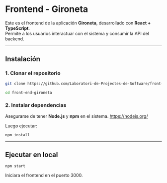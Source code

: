 # Frontend - Gironeta

Este es el frontend de la aplicación **Gironeta**, desarrollado con **React + TypeScript**.  
Permite a los usuarios interactuar con el sistema y consumir la API del backend.

---

## Instalación

### **1. Clonar el repositorio**

```sh
git clone https://github.com/Laboratori-de-Projectes-de-Software/front-end-gironeta.git

cd front-end-gironeta
```

### **2. Instalar dependencias**

Asegurarse de tener **Node.js** y **npm** en el sistema. <https://nodejs.org/>

Luego ejecutar:

`npm install`

---

## Ejecutar en local

`npm start`

Iniciara el frontend en el puerto 3000.
